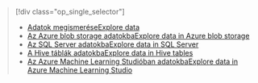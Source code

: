 > [!div class="op_single_selector"]
> * [<span data-ttu-id="6c90a-101">Adatok megismerése</span><span class="sxs-lookup"><span data-stu-id="6c90a-101">Explore data</span></span>](../articles/machine-learning/machine-learning-data-science-explore-data.md)
> * [<span data-ttu-id="6c90a-102">Az Azure blob storage adatokba</span><span class="sxs-lookup"><span data-stu-id="6c90a-102">Explore data in Azure blob storage</span></span>](../articles/machine-learning/machine-learning-data-science-explore-data-blob.md)
> * [<span data-ttu-id="6c90a-103">Az SQL Server adatokba</span><span class="sxs-lookup"><span data-stu-id="6c90a-103">Explore data in SQL Server</span></span>](../articles/machine-learning/machine-learning-data-science-explore-data-sql-server.md)
> * [<span data-ttu-id="6c90a-104">A Hive táblák adatokba</span><span class="sxs-lookup"><span data-stu-id="6c90a-104">Explore data in Hive tables</span></span>](../articles/machine-learning/machine-learning-data-science-explore-data-hive-tables.md)
> * [<span data-ttu-id="6c90a-105">Az Azure Machine Learning Studióban adatokba</span><span class="sxs-lookup"><span data-stu-id="6c90a-105">Explore data in Azure Machine Learning Studio</span></span>](https://azure.microsoft.com/documentation/videos/preprocessing-data-in-azure-ml-studio/)
> 
> 

